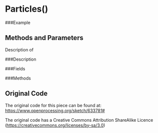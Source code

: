 # Particles()

###Example

## Methods and Parameters
Description of 

###Description


###Fields


###Methods






## Original Code
The original code for this piece can be found at: https://www.openprocessing.org/sketch/633781#

The original code has a Creative Commons Attribution ShareAlike Licence (https://creativecommons.org/licenses/by-sa/3.0)
